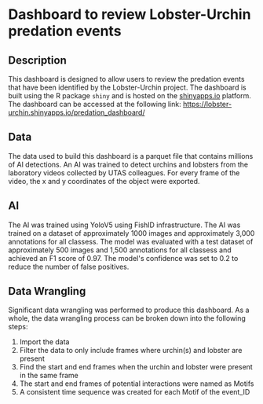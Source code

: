 # Dashboard to review Lobster-Urchin predation events

## Description
This dashboard is designed to allow users to review the predation events that have been identified by the Lobster-Urchin project. The dashboard is built using the R package `shiny` and is hosted on the [shinyapps.io](https://www.shinyapps.io/) platform. The dashboard can be accessed at the following link: https://lobster-urchin.shinyapps.io/predation_dashboard/

## Data
The data used to build this dashboard is a parquet file that contains millions of AI detections. An AI was trained to detect urchins and lobsters from the laboratory videos collected by UTAS colleagues. For every frame of the video, the x and y coordinates of the object were exported.

## AI
The AI was trained using YoloV5 using FishID infrastructure. The AI was trained on a dataset of approximately 1000 images and approximately 3,000 annotations for all classess. The model was evaluated with a test dataset of approximately 500 images and 1,500 annotations for all classess and achieved an F1 score of 0.97. The model's confidence was set to 0.2 to reduce the number of false positives.

## Data Wrangling
Significant data wrangling was performed to produce this dashboard. As a whole, the data wrangling process can be broken down into the following steps:
1. Import the data
2. Filter the data to only include frames where urchin(s) and lobster are present
3. Find the start and end frames when the urchin and lobster were present in the same frame
4. The start and end frames of potential interactions were named as Motifs
5. A consistent time sequence was created for each Motif of the event_ID


